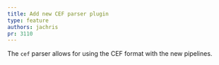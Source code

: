 ```yaml
---
title: Add new CEF parser plugin
type: feature
authors: jachris
pr: 3110
---
```


The `cef` parser allows for using the CEF format with the new pipelines.
